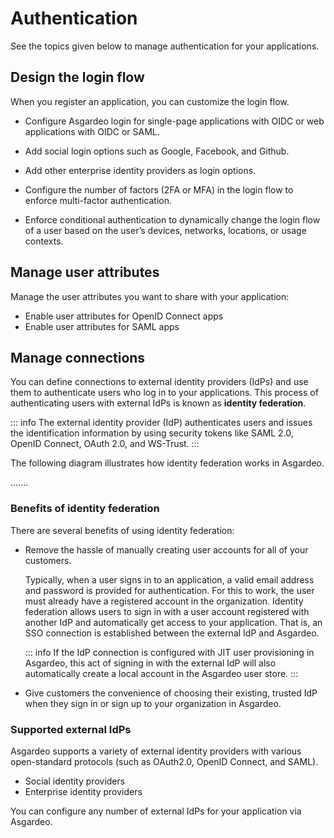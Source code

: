 # Authentication

See the topics given below to manage authentication for your applications.

## Design the login flow

When you register an application, you can customize the login flow.

- Configure Asgardeo login for <a :href="$withBase('/guides/authentication/add-login-to-single-page-app/')">single-page applications with OIDC</a> or <a :href="$withBase('/guides/authentication/add-login-to-web-app/')">web applications</a> with OIDC or SAML.

- Add <a :href="$withBase('/guides/authentication/social-login/')">social login</a> options such as <a :href="$withBase('/guides/authentication/social-login/add-google-login/')">Google</a>, <a :href="$withBase('/guides/authentication/social-login/add-facebook-login/')">Facebook</a>, and <a :href="$withBase('/guides/authentication/social-login/add-github-login/')">Github</a>.

- Add other <a :href="$withBase('/guides/authentication/enterprise-login/')">enterprise identity providers</a> as login options.

- Configure the number of factors (2FA or MFA) in the login flow to enforce <a :href="$withBase('/guides/authentication/mfa/')">multi-factor authentication</a>.

- Enforce <a :href="$withBase('/guides/authentication/conditional-auth/')">conditional authentication</a> to dynamically change the login flow of a user based on the user’s devices, networks, locations, or usage contexts.

## Manage user attributes

Manage the user attributes you want to share with your application:

- <a :href="$withBase('/guides/authentication/user-attributes/enable-attributes-for-oidc-app/')">Enable user attributes for OpenID Connect apps</a>
- <a :href="$withBase('/guides/authentication/user-attributes/enable-attributes-for-saml-app/')">Enable user attributes for SAML apps</a>

## Manage connections

You can define connections to external identity providers (IdPs) and use them to authenticate users who log in to your applications. This process of authenticating users with external IdPs is known as **identity federation**.

::: info
The external identity provider (IdP) authenticates users and issues the identification information by using security tokens like SAML 2.0, OpenID Connect, OAuth 2.0, and WS-Trust.
:::

The following diagram illustrates how identity federation works in Asgardeo.

.......

### Benefits of identity federation

There are several benefits of using identity federation:

-   Remove the hassle of manually creating user accounts for all of your customers.  

    Typically, when a user signs in to an application, a valid email address and password is provided for authentication. For this to work, the user must already have a registered account in the organization. Identity federation allows users to sign in with a user account registered with another IdP and automatically get access to your application. That is, an SSO connection is established between the external IdP and Asgardeo.

    ::: info
    If the IdP connection is <a :href="$withBase('/guides/authentication/jit-user-provisioning/')">configured with JIT user provisioning</a> in Asgardeo, this act of signing in with the external IdP will also automatically create a local account in the Asgardeo user store.
    :::

-   Give customers the convenience of choosing their existing, trusted IdP when they sign in or sign up to your organization in Asgardeo.

### Supported external IdPs

Asgardeo supports a variety of external identity providers with various open-standard protocols (such as OAuth2.0, OpenID Connect, and SAML).

- <a :href="$withBase('/guides/authentication/social-login/')">Social identity providers</a>
- <a :href="$withBase('/guides/authentication/enterprise-login/')">Enterprise identity providers</a>

You can configure any number of external IdPs for your application via Asgardeo.